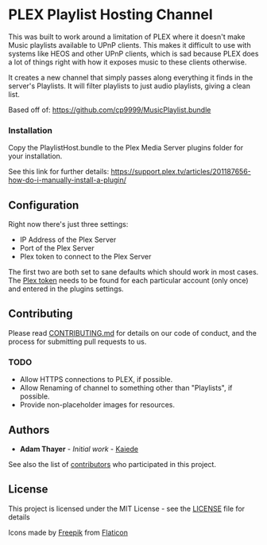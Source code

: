 # PLEX Playlist Hosting Channel

This was built to work around a limitation of PLEX where it doesn't make Music playlists available to UPnP clients. This makes it difficult to use with systems like HEOS and other UPnP clients, which is sad because PLEX does a lot of things right with how it exposes music to these clients otherwise. 

It creates a new channel that simply passes along everything it finds in the server's Playlists. It will filter playlists to just audio playlists, giving a clean list.

Based off of: https://github.com/cp9999/MusicPlaylist.bundle

### Installation

Copy the PlaylistHost.bundle to the Plex Media Server plugins folder for your installation. 

See this link for further details: https://support.plex.tv/articles/201187656-how-do-i-manually-install-a-plugin/

## Configuration

Right now there's just three settings:

* IP Address of the Plex Server
* Port of the Plex Server
* Plex token to connect to the Plex Server

The first two are both set to sane defaults which should work in most cases. The [Plex token](https://support.plex.tv/articles/204059436-finding-an-authentication-token-x-plex-token/) needs to be found for each particular account (only once) and entered in the plugins settings.

## Contributing

Please read [CONTRIBUTING.md](CONTRIBUTING.md) for details on our code of conduct, and the process for submitting pull requests to us.

### TODO

* Allow HTTPS connections to PLEX, if possible.
* Allow Renaming of channel to something other than "Playlists", if possible.
* Provide non-placeholder images for resources.

## Authors

* **Adam Thayer** - *Initial work* - [Kaiede](https://github.com/Kaiede)

See also the list of [contributors](https://github.com/Kaiede/PlaylistHost/contributors) who participated in this project.

## License

This project is licensed under the MIT License - see the [LICENSE](LICENSE) file for details

Icons made by [Freepik](https://www.freepik.com) from [Flaticon](https://www.flaticon.com/)
